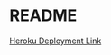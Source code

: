 # README

[Heroku Deployment Link](https://csce-606-hw-hello-rails-smith-5dc95d770887.herokuapp.com)